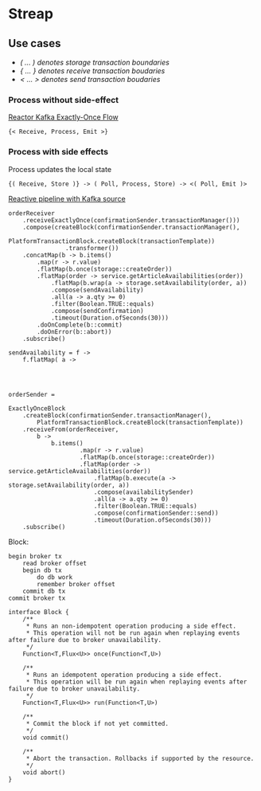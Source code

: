 # Streap

## Use cases

- _( ... ) denotes storage transaction boundaries_
- _{ ... } denotes receive transaction boudaries_
- _< ... > denotes send transaction boudaries_


### Process without side-effect
[Reactor Kafka Exactly-Once Flow](https://projectreactor.io/docs/kafka/release/reference/#exactly-once)

    {< Receive, Process, Emit >}

### Process with side effects
Process updates the local state

    {( Receive, Store )} -> ( Poll, Process, Store) -> <( Poll, Emit )>

[Reactive pipeline with Kafka source](https://projectreactor.io/docs/kafka/release/reference/#kafka-source)

    
    orderReceiver
        .receiveExactlyOnce(confirmationSender.transactionManager()))
        .compose(createBlock(confirmationSender.transactionManager(),
                 PlatformTransactionBlock.createBlock(transactionTemplate))
                    .transformer())
        .concatMap(b -> b.items()
            .map(r -> r.value)
            .flatMap(b.once(storage::createOrder))
            .flatMap(order -> service.getArticleAvailabilities(order))
                .flatMap(b.wrap(a -> storage.setAvailability(order, a))
                .compose(sendAvailability)
                .all(a -> a.qty >= 0)
                .filter(Boolean.TRUE::equals)
                .compose(sendConfirmation)
                .timeout(Duration.ofSeconds(30)))
            .doOnComplete(b::commit)
            .doOnError(b::abort))
        .subscribe()

    sendAvailability = f ->
        f.flatMap( a -> 

    


    orderSender = 

    ExactlyOnceBlock
        .createBlock(confirmationSender.transactionManager(),
            PlatformTransactionBlock.createBlock(transactionTemplate))
        .receiveFrom(orderReceiver,
            b ->
                b.items()
                        .map(r -> r.value)
                        .flatMap(b.once(storage::createOrder))
                        .flatMap(order -> service.getArticleAvailabilities(order))
                            .flatMap(b.execute(a -> storage.setAvailability(order, a))
                            .compose(availabilitySender)
                            .all(a -> a.qty >= 0)
                            .filter(Boolean.TRUE::equals)
                            .compose(confirmationSender::send))
                            .timeout(Duration.ofSeconds(30)))
        .subscribe()

Block:
    
    begin broker tx
        read broker offset 
        begin db tx
            do db work
            remember broker offset
        commit db tx
    commit broker tx

    interface Block {
        /**
         * Runs an non-idempotent operation producing a side effect. 
         * This operation will not be run again when replaying events after failure due to broker unavailability.
         */
        Function<T,Flux<U>> once(Function<T,U>)
        
        /**
         * Runs an idempotent operation producing a side effect. 
         * This operation will be run again when replaying events after failure due to broker unavailability.
         */
        Function<T,Flux<U>> run(Function<T,U>)
        
        /**
         * Commit the block if not yet committed.
         */
        void commit()
        
        /**
         * Abort the transaction. Rollbacks if supported by the resource.
         */
        void abort()
    }